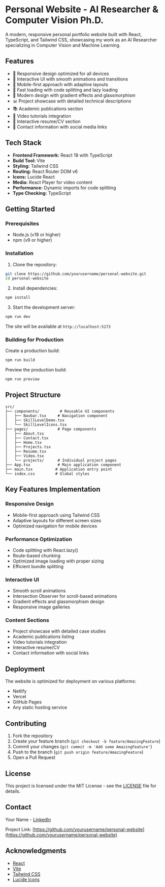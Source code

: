 # Personal Website - AI Researcher & Computer Vision Ph.D.

A modern, responsive personal portfolio website built with React, TypeScript, and Tailwind CSS, showcasing my work as an AI Researcher specializing in Computer Vision and Machine Learning.

## Features

- 🎯 Responsive design optimized for all devices
- 🌟 Interactive UI with smooth animations and transitions
- 📱 Mobile-first approach with adaptive layouts
- 🚀 Fast loading with code splitting and lazy loading
- 🎨 Modern design with gradient effects and glassmorphism
- 📊 Project showcase with detailed technical descriptions
- 📚 Academic publications section
- 🎥 Video tutorials integration
- 📄 Interactive resume/CV section
- 📱 Contact information with social media links

## Tech Stack

- **Frontend Framework:** React 18 with TypeScript
- **Build Tool:** Vite
- **Styling:** Tailwind CSS
- **Routing:** React Router DOM v6
- **Icons:** Lucide React
- **Media:** React Player for video content
- **Performance:** Dynamic imports for code splitting
- **Type Checking:** TypeScript

## Getting Started

### Prerequisites

- Node.js (v18 or higher)
- npm (v9 or higher)

### Installation

1. Clone the repository:
```bash
git clone https://github.com/yourusername/personal-website.git
cd personal-website
```

2. Install dependencies:
```bash
npm install
```

3. Start the development server:
```bash
npm run dev
```

The site will be available at `http://localhost:5173`

### Building for Production

Create a production build:
```bash
npm run build
```

Preview the production build:
```bash
npm run preview
```

## Project Structure

```
src/
├── components/         # Reusable UI components
│   ├── Navbar.tsx     # Navigation component
│   ├── SkillLevelDemo.tsx
│   └── SkillLevelIcons.tsx
├── pages/             # Page components
│   ├── About.tsx
│   ├── Contact.tsx
│   ├── Home.tsx
│   ├── Projects.tsx
│   ├── Resume.tsx
│   ├── Video.tsx
│   └── projects/      # Individual project pages
├── App.tsx            # Main application component
├── main.tsx          # Application entry point
└── index.css         # Global styles
```

## Key Features Implementation

### Responsive Design
- Mobile-first approach using Tailwind CSS
- Adaptive layouts for different screen sizes
- Optimized navigation for mobile devices

### Performance Optimization
- Code splitting with React.lazy()
- Route-based chunking
- Optimized image loading with proper sizing
- Efficient bundle splitting

### Interactive UI
- Smooth scroll animations
- Intersection Observer for scroll-based animations
- Gradient effects and glassmorphism design
- Responsive image galleries

### Content Sections
- Project showcase with detailed case studies
- Academic publications listing
- Video tutorials integration
- Interactive resume/CV
- Contact information with social links

## Deployment

The website is optimized for deployment on various platforms:
- Netlify
- Vercel
- GitHub Pages
- Any static hosting service

## Contributing

1. Fork the repository
2. Create your feature branch (`git checkout -b feature/AmazingFeature`)
3. Commit your changes (`git commit -m 'Add some AmazingFeature'`)
4. Push to the branch (`git push origin feature/AmazingFeature`)
5. Open a Pull Request

## License

This project is licensed under the MIT License - see the [LICENSE](LICENSE) file for details.

## Contact

Your Name - [LinkedIn](https://www.linkedin.com/in/jibanul/)

Project Link: [https://github.com/yourusername/personal-website](https://github.com/yourusername/personal-website)

## Acknowledgments

- [React](https://reactjs.org/)
- [Vite](https://vitejs.dev/)
- [Tailwind CSS](https://tailwindcss.com/)
- [Lucide Icons](https://lucide.dev/)